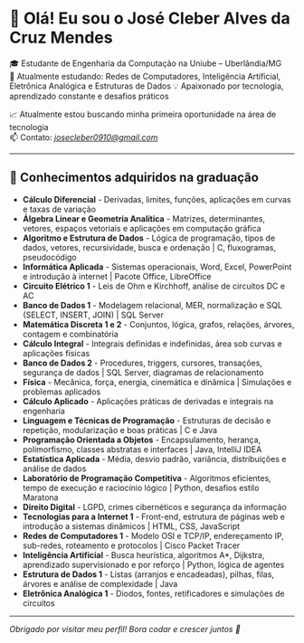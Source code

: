 # 👋 Olá! Eu sou o José Cleber Alves da Cruz Mendes

🎓 Estudante de Engenharia da Computação na Uniube – Uberlândia/MG  
🧠 Atualmente estudando: Redes de Computadores, Inteligência Artificial, Eletrônica Analógica e Estruturas de Dados
💡 Apaixonado por tecnologia, aprendizado constante e desafios práticos  

📈 Atualmente estou buscando minha primeira oportunidade na área de tecnologia  
📫 Contato: *josecleber0910@gmail.com*  

---

## 📘 Conhecimentos adquiridos na graduação

- **Cálculo Diferencial** - Derivadas, limites, funções, aplicações em curvas e taxas de variação
- **Álgebra Linear e Geometria Analítica** - Matrizes, determinantes, vetores, espaços vetoriais e aplicações em computação gráfica
- **Algoritmo e Estrutura de Dados** - Lógica de programação, tipos de dados, vetores, recursividade, busca e ordenação | C, fluxogramas, pseudocódigo
- **Informática Aplicada** - Sistemas operacionais, Word, Excel, PowerPoint e introdução à internet | Pacote Office, LibreOffice
- **Circuito Elétrico 1** - Leis de Ohm e Kirchhoff, análise de circuitos DC e AC
- **Banco de Dados 1** - Modelagem relacional, MER, normalização e SQL (SELECT, INSERT, JOIN) | SQL Server
- **Matemática Discreta 1 e 2** - Conjuntos, lógica, grafos, relações, árvores, contagem e combinatória
- **Cálculo Integral** - Integrais definidas e indefinidas, área sob curvas e aplicações físicas
- **Banco de Dados 2** - Procedures, triggers, cursores, transações, segurança de dados | SQL Server, diagramas de relacionamento
- **Física** - Mecânica, força, energia, cinemática e dinâmica | Simulações e problemas aplicados
- **Cálculo Aplicado** - Aplicações práticas de derivadas e integrais na engenharia
- **Linguagem e Técnicas de Programação** - Estruturas de decisão e repetição, modularização e boas práticas | C e Java
- **Programação Orientada a Objetos** - Encapsulamento, herança, polimorfismo, classes abstratas e interfaces | Java, IntelliJ IDEA
- **Estatística Aplicada** - Média, desvio padrão, variância, distribuições e análise de dados
- **Laboratório de Programação Competitiva** - Algoritmos eficientes, tempo de execução e raciocínio lógico | Python, desafios estilo Maratona
- **Direito Digital** - LGPD, crimes cibernéticos e segurança da informação
- **Tecnologias para a Internet 1** - Front-end, estrutura de páginas web e introdução a sistemas dinâmicos | HTML, CSS, JavaScript
- **Redes de Computadores 1** - Modelo OSI e TCP/IP, endereçamento IP, sub-redes, roteamento e protocolos | Cisco Packet Tracer
- **Inteligência Artificial** - Busca heurística, algoritmos A*, Dijkstra, aprendizado supervisionado e por reforço | Python, lógica de agentes
- **Estrutura de Dados 1** - Listas (arranjos e encadeadas), pilhas, filas, árvores e análise de complexidade | Java
-  **Eletrônica Analógica 1** - Diodos, fontes, retificadores e simulações de circuitos  

---

*Obrigado por visitar meu perfil! Bora codar e crescer juntos 🚀*
